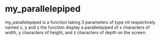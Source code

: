 # my_parallelepiped
my_parallelepiped is a function taking 3 parameters of type int respectively named x, y and z
the function display a parallelepiped of x characters of width, y characters of height, and z characters of depth on the screen.
